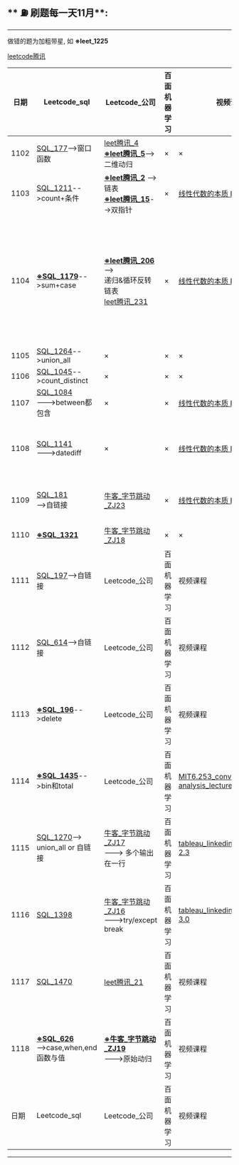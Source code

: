 ## ** ⛽️ 刷题每一天11月**:
---
做错的题为加粗带星, 如 **※leet_1225**

[leetcode腾讯](https://leetcode-cn.com/problemset/50/)


| 日期 | Leetcode_sql |Leetcode_公司| 百面机器学习 | 视频课程 | KM文章 | 简历投递 |今日最佳 |
|--- |---|---|---|---|---|---|---|
| 1102 | [SQL_177](https://leetcode-cn.com/problems/nth-highest-salary/)-->窗口函数 |[leet腾讯_4](https://leetcode-cn.com/problems/median-of-two-sorted-arrays/)<br>[**※leet腾讯_5**](https://leetcode-cn.com/problems/longest-palindromic-substring/)-->二维动归| × | × | × | × | × |
| 1103 | [SQL_1211](https://leetcode-cn.com/problems/queries-quality-and-percentage/)-->count+条件 |[**※leet腾讯_2**](https://leetcode-cn.com/problems/add-two-numbers/) -->链表<br>[**※leet腾讯_15**](https://leetcode-cn.com/problems/3sum/)-->双指针| × | [线性代数的本质 P1](https://www.bilibili.com/video/BV1ys411472E?p=2) | × | × |犹豫不决排个序<br>相互逼近双指针
| 1104 | [**※SQL_1179**](https://leetcode-cn.com/problems/reformat-department-table/)-->sum+case |[**※leet腾讯_206**](https://leetcode-cn.com/problems/reverse-linked-list/)<br>--><br>递归&循环反转链表<br>[leet腾讯_231](https://leetcode-cn.com/problems/power-of-two/)| × | [线性代数的本质 P2-3](https://www.bilibili.com/video/BV1ys411472E?p=3) | 【腾讯微视】<br>数据分析：为什么1+1不等于2？ | × | × |
| 1105 | [SQL_1264](https://leetcode-cn.com/problems/page-recommendations/)-->union_all |×| × | × | × | × | ACSE2-solution3,4 |
| 1106 | [SQL_1045](https://leetcode-cn.com/problems/customers-who-bought-all-products/)-->count_distinct |×| × | × | × | × |× |
| 1107 |[SQL_1084](https://leetcode-cn.com/problems/sales-analysis-iii/)<br>--->between都包含  |×| × | [线性代数的本质 P4-9](https://www.bilibili.com/video/BV1ys411472E?p=9) | × | × |× |
| 1108 | [SQL_1141](https://leetcode-cn.com/problems/user-activity-for-the-past-30-days-i/)<br>--->datediff |×| × | [线性代数的本质 P10-15](https://www.bilibili.com/video/BV1ys411472E?p=15) | × | 亚马逊 & P&G & Facebook & Deutsche Bank |× |
| 1109 | [SQL_181](https://leetcode-cn.com/problems/employees-earning-more-than-their-managers/)<br>-->自链接 |[牛客_字节跳动_ZJ23](https://www.nowcoder.com/ta/exam-bytedance)| × | [线性代数的本质 P16](https://www.bilibili.com/video/BV1ys411472E?p=16) | × | × |高斯定理 & 斯托克斯定理 & 旋度定理 |
| 1110 | [**※SQL_1321**](https://leetcode-cn.com/problems/restaurant-growth/) |[牛客_字节跳动_ZJ18](https://www.nowcoder.com/practice/42852fd7045c442192fa89404ab42e92?tpId=137&&tqId=33895&rp=1&ru=/ta/exam-bytedance&qru=/ta/exam-bytedance/question-ranking)| × | × | × | 亚马逊游戏测试 |× |
| 1111 | [SQL_197](https://leetcode-cn.com/problems/rising-temperature/)-->自链接 |Leetcode_公司| 百面机器学习 | 视频课程 | KM文章 | × |× |
| 1112 | [SQL_614](https://leetcode-cn.com/problems/second-degree-follower/)-->自链接 |Leetcode_公司| 百面机器学习 | 视频课程 | KM文章 | × |× |
| 1113 | [**※SQL_196**](https://leetcode-cn.com/problems/delete-duplicate-emails/)-->delete |Leetcode_公司| 百面机器学习 | 视频课程 | KM文章 | × |× |
| 1114 | [**※SQL_1435**](https://leetcode-cn.com/problems/create-a-session-bar-chart/)-->bin和total |Leetcode_公司| 百面机器学习 | [MIT6.253_convex analysis_lecture0](https://ocw.mit.edu/courses/electrical-engineering-and-computer-science/6-253-convex-analysis-and-optimization-spring-2012/lecture-notes/MIT6_253S12_lec01.pdf) | KM文章 | P&G OT |× |
| 1115 | [SQL_1270](https://leetcode-cn.com/problems/all-people-report-to-the-given-manager/)--><br>union_all or 自链接 |[牛客_字节跳动_ZJ17](https://www.nowcoder.com/practice/11c9f023a9f84418a15b48792a5f7c70?tpId=137&&tqId=33894&rp=1&ru=/ta/exam-bytedance&qru=/ta/exam-bytedance/question-ranking) <br>---> 多个输出在一行| 百面机器学习 | [tableau_linkedin_learning_0-2.3](https://www.linkedin.com/learning/tableau-essential-training-2020-1/join-data-sources-with-inconsistent-field-names-in-2020-1-and-2020-2?u=2720425) | KM文章 | Deutsche Bank OT |× |
| 1116 | [SQL_1398](https://leetcode-cn.com/problems/customers-who-bought-products-a-and-b-but-not-c/) |[牛客_字节跳动_ZJ16](https://www.nowcoder.com/practice/fe19f8a78a5148018f4be53ae9b5e11e?tpId=137&&tqId=33893&rp=1&ru=/ta/exam-bytedance&qru=/ta/exam-bytedance/question-ranking)<br>--->try/except break| 百面机器学习 | [tableau_linkedin_learning_2.4-3.0](https://www.linkedin.com/learning/tableau-essential-training-2020-1/display-the-data-underlying-a-workbook?u=2720425) | KM文章 | × |× |
| 1117 | [SQL_1470](https://leetcode-cn.com/problems/top-travellers/) |[leet腾讯_21](https://leetcode-cn.com/problems/merge-two-sorted-lists/)| 百面机器学习 | 视频课程 | KM文章 | × |× |
| 1118 | [**※SQL_626**](https://leetcode-cn.com/problems/exchange-seats/)<br>-->case,when,end函数与值 |[**※牛客_字节跳动_ZJ19**](https://www.nowcoder.com/practice/c0803540c94848baac03096745b55b9b?tpId=137&&tqId=33896&rp=1&ru=/ta/exam-bytedance&qru=/ta/exam-bytedance/question-ranking)<br>--->原始动归| 百面机器学习 | 视频课程 | KM文章 | 简历投递 |今日最佳 |
| 日期 | Leetcode_sql |Leetcode_公司| 百面机器学习 | 视频课程 | KM文章 | 简历投递 |今日最佳 |

---
